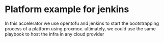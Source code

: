 # Platform example for jenkins

In this accelerator we use opentofu and jenkins to start the bootstrapping process of a platform using proxmox. ultimately, we could use the same playbook to 
host the infra in any cloud provider